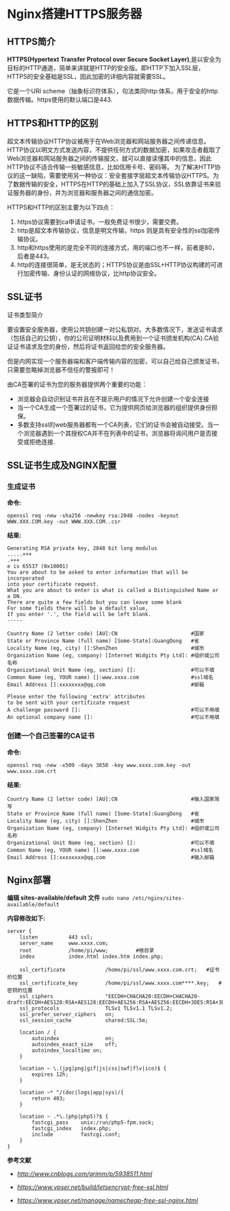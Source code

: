 # Nginx搭建HTTPS服务器

## HTTPS简介
**HTTPS(Hypertext Transfer Protocol over Secure Socket Layer)**,是以安全为目标的HTTP通道，简单来讲就是HTTP的安全版。即HTTP下加入SSL层，HTTPS的安全基础是SSL，因此加密的详细内容就需要SSL。

它是一个URI scheme（抽象标识符体系），句法类同http:体系，用于安全的http数据传输。https使用的默认端口是443.

## HTTPS和HTTP的区别
超文本传输协议HTTP协议被用于在Web浏览器和网站服务器之间传递信息。HTTP协议以明文方式发送内容，不提供任何方式的数据加密，如果攻击者截取了Web浏览器和网站服务器之间的传输报文，就可以直接读懂其中的信息，因此HTTP协议不适合传输一些敏感信息，比如信用卡号、密码等。
为了解决HTTP协议的这一缺陷，需要使用另一种协议：安全套接字层超文本传输协议HTTPS。为了数据传输的安全，HTTPS在HTTP的基础上加入了SSL协议，SSL依靠证书来验证服务器的身份，并为浏览器和服务器之间的通信加密。

HTTPS和HTTP的区别主要为以下四点：

1. https协议需要到ca申请证书，一般免费证书很少，需要交费。
2. http是超文本传输协议，信息是明文传输，https 则是具有安全性的ssl加密传输协议。
3. http和https使用的是完全不同的连接方式，用的端口也不一样，前者是80，后者是443。
4. http的连接很简单，是无状态的；HTTPS协议是由SSL+HTTP协议构建的可进行加密传输、身份认证的网络协议，比http协议安全。

## SSL证书
证书类型简介

要设置安全服务器，使用公共钥创建一对公私钥对。大多数情况下，发送证书请求（包括自己的公钥），你的公司证明材料以及费用到一个证书颁发机构(CA).CA验证证书请求及您的身份，然后将证书返回给您的安全服务器。

但是内网实现一个服务器端和客户端传输内容的加密，可以自己给自己颁发证书，只需要忽略掉浏览器不信任的警报即可！

由CA签署的证书为您的服务器提供两个重要的功能：

- 浏览器会自动识别证书并且在不提示用户的情况下允许创建一个安全连接
- 当一个CA生成一个签署过的证书，它为提供网页给浏览器的组织提供身份担保。
- 多数支持ssl的web服务器都有一个CA列表，它们的证书会被自动接受。当一个浏览器遇到一个其授权CA并不在列表中的证书，浏览器将询问用户是否接受或拒绝连接.

## SSL证书生成及NGINX配置
### 生成证书
**命令:**

`openssl req -new -sha256 -newkey rsa:2048 -nodes -keyout WWW.XXX.COM.key -out WWW.XXX.COM..csr`

**结果:**

```
Generating RSA private key, 2048 bit long modulus
.....+++
.+++
e is 65537 (0x10001)
You are about to be asked to enter information that will be incorporated
into your certificate request.
What you are about to enter is what is called a Distinguished Name or a DN.
There are quite a few fields but you can leave some blank
For some fields there will be a default value,
If you enter '.', the field will be left blank.
-----

Country Name (2 letter code) [AU]:CN                        #国家
State or Province Name (full name) [Some-State]:GuangDong   #省
Locality Name (eg, city) []:ShenZhen                        #城市
Organization Name (eg, company) [Internet Widgits Pty Ltd]: #组织或公司名称
Organizational Unit Name (eg, section) []:                  #可以不填
Common Name (eg, YOUR name) []:www.xxxx.com                 #ssl域名
Email Address []:xxxxxxxx@qq.com                            #邮箱

Please enter the following 'extra' attributes
to be sent with your certificate request
A challenge password []:                                    #可以不用填
An optional company name []:                                #可以不用填
```

### 创建一个自己签署的CA证书

**命令:**

`openssl req -new -x509 -days 3650 -key www.xxxx.com.key -out www.xxxx.com.crt`

**结果:**

```
Country Name (2 letter code) [AU]:CN                        #输入国家简写
State or Province Name (full name) [Some-State]:GuangDong   #省
Locality Name (eg, city) []:ShenZhen                        #城市
Organization Name (eg, company) [Internet Widgits Pty Ltd]: #组织或公司名称
Organizational Unit Name (eg, section) []:                  #可以不填
Common Name (eg, YOUR name) []:www.xxxx.com                 #ssl域名
Email Address []:xxxxxxxx@qq.com                            #输入邮箱
```

## Nginx部署

**编辑 sites-available/default 文件**
`sudo nano /etc/nginx/sites-available/default`

**内容修改如下:**

```
server {
    listen          443 ssl;
    server_name     www.xxxx.com;
    root            /home/pi/www;         #根目录
    index           index.html index.htm index.php;

    ssl_certificate             /home/pi/ssl/www.xxxx.com.crt;   #证书的位置
    ssl_certificate_key         /home/pi/ssl/www.xxxx.com****.key;   #密钥的位置
    ssl_ciphers                 "EECDH+CHACHA20:EECDH+CHACHA20-draft:EECDH+AES128:RSA+AES128:EECDH+AES256:RSA+AES256:EECDH+3DES:RSA+3DES:!MD5";
    ssl_protocols               TLSv1 TLSv1.1 TLSv1.2;
    ssl_prefer_server_ciphers   on;
    ssl_session_cache           shared:SSL:5m;

    location / {
        autoindex               on;
        autoindex_exact_size    off;
        autoindex_localtime on;
    }

    location ~ \.(jpg|png|gif|js|css|swf|flv|ico)$ {
        expires 12h;
    }

    location ~* ^/(doc|logs|app|sys)/{
        return 403;
    }

    location ~ .*\.(php|php5)?$ {
        fastcgi_pass    unix:/run/php5-fpm.sock;
        fastcgi_index   index.php;
        include         fastcgi.conf;
    }
}

```


**参考文献**

- _http://www.cnblogs.com/grimm/p/5938511.html_

- _https://www.vpser.net/build/letsencrypt-free-ssl.html_

- _https://www.vpser.net/manage/namecheap-free-ssl-nginx.html_


